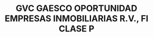 ---
layout: fund
title: GVC GAESCO OPORTUNIDAD EMPRESAS INMOBILIARIAS R.V., FI CLASE P
isin: ES0143628016
---
